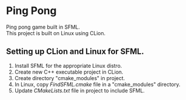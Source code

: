 # Ping Pong
Ping pong game built in SFML.  
This project is built on Linux using CLion.

## Setting up CLion and Linux for SFML.
1. Install SFML for the appropriate Linux distro.  
2. Create new C++ executable project in CLion.  
3. Create directory "cmake_modules" in project.
4. In Linux, copy _FindSFML.cmake_ file in a "cmake_modules" directory.  
5. Update _CMakeLists.txt_ file in project to include SFML.  
